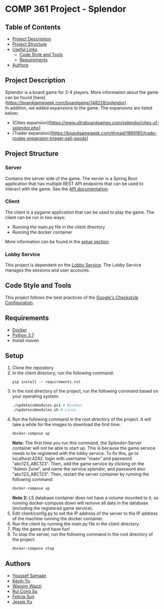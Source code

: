 # COMP 361 Project - Splendor

## Table of Contents

 * [Project Description](#project-description)
 * [Project Structure](#project-structure)
 * [Useful Links](#useful-links)
    * [Code Style and Tools](#code-style-and-tools)
    * [Requirements](#requirements)
 * [Authors](#authors)

## Project Description
Splendor is a board game for 2-4 players. More information about the game can be found [here]
(https://boardgamegeek.com/boardgame/148228/splendor). <br>
In addition, we added expansions to the game. The expansions are listed below:
* (Cities expansion)[https://www.ultraboardgames.com/splendor/cites-of-splendor.php]
* (Trader expansion)[https://boardgamegeek.com/thread/1889165/trade-routes-expansion-trigger-sell-goods]

## Project Structure

### Server

Contains the server side of the game. The server is a Spring Boot application that has multiple 
REST API endpoints that can be used to interact with the game.
See the [API documentation](docs/rest_interface_description.pdf).

### Client
The client is a pygame application that can be used to play the game. The client can be run in 
two ways:
* Running the main.py file in the client directory
* Running the docker container

More information can be found in the [setup section](##Setup).

### Lobby Service
This project is dependent on the [Lobby Service](https://github.com/m5c/BoardGamePlatform).
The Lobby Service manages the sessions and user accounts.


## Code Style and Tools

This project follows the best practices of the [Google's Checkstyle Configuration](https://raw.githubusercontent.com/checkstyle/checkstyle/master/src/main/resources/google_checks.xml).


## Requirements

* [Docker](https://docs.docker.com/install/)
* [Python 3.7](https://www.python.org/downloads/release/python-370/)
* Install maven


## Setup

1. Clone the repository
2. In the client directory, run the following command:
    ```bash
    pip install -r requirements.txt
    ```
3. In the root directory of the project, run the following command based on your operating system:
    ```bash
    ./updatesubmodules.ps1 # Windows
    ./updatesubmodules.sh # Linux
    ```
4. Run the following command in the root directory of the project.
   It will take a while for the images to download the first time.
    ```bash
    docker-compose up
    ```
   **Note:**
    The first time you run this command, the Splendor-Server container will not be able to start 
   up. This is because the game service needs to be registered with the lobby service. To fix 
   this, go to localhost:4242. login with username "maex" and password "abc123_ABC123". Then, 
   add the game service by clicking on the "Admin Zone", and name the service splendor, and 
   password also "abc123_ABC123". Then, restart the server container by running the following
    command:
     ```bash
     docker-compose up
     ```
   **Note 2:**
   LS database container does not have a volume mounted to it, so running docker-compose down 
   will remove all data in the database (including the registered game service).
5. Edit client/config.py to set the IP address of the server to the IP address of the machine
   running the docker container.
6. Run the client by running the main.py file in the client directory.
7. Play the game and have fun!
8. To stop the server, run the following command in the root directory of the project:
    ```bash
    docker-compose stop
    ```

## Authors

 * [Youssef Samaan](https://github.com/YoussefSamaan2)
 * [Kevin Yu](https://github.com/iveykun)
 * [Wassim Wazzi](https://github.com/wassimwazzi)
 * [Rui Cong Su](https://github.com/a-lil-birb)
 * [Felicia Sun](https://github.com/Felicia-Sun)
 * [Jessie Xu](https://github.com/XiaoyuJessieXu1) 


